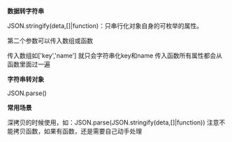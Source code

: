 **数据转字符串**

JSON.stringify(deta,[]|function)：只串行化对象自身的可枚举的属性。

第二个参数可以传入数组或函数

传入数组如['key','name'] 就只会字符串化key和name
传入函数所有属性都会从函数里面过一遍



**字符串转对象**

JSON.parse()



**常用场景**

深拷贝的时候使用，如：JSON.parse(JSON.stringify(deta,[]|function))
注意不能拷贝函数，如果有函数，还是需要自己动手处理